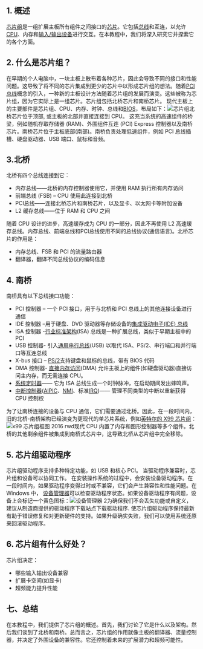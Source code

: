 ## 1. 概述

[芯片组](https://www.howtogeek.com/287206/what-is-a-chipset-and-why-should-i-care/)是一组扩展主板所有组件之间接口的[芯片](https://en.wikipedia.org/wiki/Motherboard)。它包括[总线](https://www.easytechjunkie.com/what-is-a-motherboard-bus.htm)和互连，以允许[CPU](https://www.digitaltrends.com/computing/what-is-a-cpu/)、内存和[输入/输出设备](http://www.cs.ucc.ie/~gavin/cs1001/Notes/chap01/ch01_7.html)进行交互。在本教程中，我们将深入研究它并探索它的各个方面。

## 2. 什么是芯片组？ 

在早期的个人电脑中，一块主板上散布着各种芯片，因此会导致不同的接口和性能问题。这导致了将不同的芯片集成到更少的芯片中以形成芯片组的想法。随着[PCI 总线](https://en.wikipedia.org/wiki/Conventional_PCI)概念的引入，一种新的主板设计方法随着芯片组的发展而演变。这些被称为芯片组，因为它实际上是一组芯片。芯片组包括北桥芯片和南桥芯片。 现代主板上的主要部件是芯片组、CPU、内存、时钟、总线和[BIOS](https://www.baeldung.com/cs/bios-vs-cmos-vs-uefi)，布局如下：![芯片组](https://www.baeldung.com/wp-content/uploads/sites/4/2021/05/Chipset-1024x1017.png)北桥芯片位于顶部, 或主板的北部并直接连接到 CPU。 这充当系统的高速组件的桥梁，例如随机存取存储器 (RAM)、外围组件互连 (PCI) Express 控制器以及南桥芯片。南桥芯片位于主板底部(南部)。南桥负责处理低速组件，例如 PCI 总线插槽、硬盘驱动器、USB 端口、鼠标和音频。

## 3.北桥

北桥有四个总线连接到它：

-   内存总线——北桥的内存控制器使用它，并使用 RAM 执行所有内存访问
-   前端总线 (FSB) – CPU 使用此连接到北桥
-   PCI总线——连接北桥芯片和南桥芯片，以及显卡、以太网卡等附加设备
-   L2 缓存总线——位于 RAM 和 CPU 之间

随着 CPU 设计的进步，高速缓存成为 CPU 的一部分，因此不再使用 L2 高速缓存总线。内存总线、前端总线和PCI总线使用不同的总线协议(通信语言)。北桥芯片的作用是：

-   内存总线、FSB 和 PCI 的流量路由器
-   翻译器，翻译不同总线协议的编码信息

## 4. 南桥

南桥具有以下总线接口功能：

-   PCI 控制器 – 一个 PCI 接口，用于与北桥和 PCI 总线上的其他连接设备进行通信
-   IDE 控制器 –用于硬盘、DVD 驱动器等存储设备的[集成驱动电子(IDE) 总线](https://www.techopedia.com/definition/24399/integrated-drive-electronics--ide)
-   ISA 控制器 -[行业标准架构](https://techterms.com/definition/isa)(ISA) 总线是一种扩展总线，类似于早期主板中的 PCI
-   USB 控制器- 引入[通用串行总线](https://en.wikipedia.org/wiki/USB)(USB) 以取代 ISA、PS/2、串行端口和并行端口等互连总线
-   X-bus 接口 – [PS/2](https://www.computerhope.com/jargon/p/ps2.htm)支持键盘和鼠标的总线，带有 BIOS 代码
-   DMA 控制器- [直接内存访问](https://www.minitool.com/lib/direct-memory-access.html)(DMA) 允许主板上的组件(如硬盘驱动器)直接访问主内存，而无需连接 CPU。
-   [系统定时器](https://en.wikipedia.org/wiki/System_time)—— 它为 ISA 总线生成一个时钟脉冲，在启动期间发出蜂鸣声。
-   [中断控制器](https://en.wikipedia.org/wiki/Programmable_interrupt_controller)([AIPIC](https://wiki.osdev.org/APIC)、[NMI](https://www.techopedia.com/definition/11985/non-maskable-interrupt-nmi)、标准[IRQ](https://www.computerhope.com/jargon/i/irq.htm))—— 管理不同类型的中断以重新获得 CPU 控制权

为了让南桥连接的设备与 CPU 通信，它们需要通过北桥。因此，在一段时间内，旧的北桥-南桥架构已经演变为更现代的单芯片系统，例如[英特尔的 X99 芯片组](https://www.intel.com/content/dam/www/public/us/en/images/diagrams/rwd/x99-chipset-block-diagram-2016-rwd.png)：![x99 芯片组框图 2016 rwd](https://www.baeldung.com/wp-content/uploads/sites/4/2021/05/x99-chipset-block-diagram-2016-rwd-1536x864-1-1024x576.png)现代 CPU 内置了内存和图形控制器等多个组件。北桥的其他剩余组件被集成到南桥式芯片中，这导致北桥从芯片组中完全移除。

## 5. 芯片组驱动程序

芯片组驱动程序支持多种特定功能，如 USB 和核心 PCI。 当驱动程序兼容时，芯片组和设备可以协同工作。 在安装操作系统的过程中，会安装设备驱动程序。在一段时间内，如果驱动程序变得过时或不兼容，它们会产生兼容性和性能问题。在 Windows 中， [设备管理器](https://www.drivereasy.com/knowledge/a-common-and-easy-way-to-access-device-manager-in-windows/)可以检查驱动程序状态。如果设备驱动程序有问题，设备上会标记一个黄色图标：![设备管理器 2](https://www.baeldung.com/wp-content/uploads/sites/4/2021/05/Device-Manager-2.png)为确保我们不会丢失功能或自定义，建议从制造商提供的驱动程序下载站点下载驱动程序. 使芯片组驱动程序保持最新有助于错误修复和对更新硬件的支持。如果升级确实失败，我们可以使用系统还原来回滚驱动程序。

## 6. 芯片组有什么好处？

芯片组决定：

-   哪些输入输出设备兼容
-   扩展卡空间(如显卡)
-   超频能力提升性能

## 七、总结

在本教程中，我们提供了芯片组的概述。首先，我们讨论了它是什么以及架构。然后我们谈到了北桥和南桥。总而言之，芯片组的作用就像主板的翻译器、流量控制器，并决定了外围设备的兼容性。它还控制着未来的扩展潜力和超频可能性。